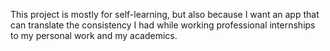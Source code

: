 This project is mostly for self-learning, but 
also because I want an app that can translate the consistency I had while working 
professional internships to my personal work and my academics.
